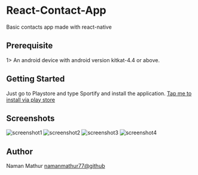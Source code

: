 # React-Contact-App
Basic contacts app made with react-native
## Prerequisite
1> An android device with android version kitkat-4.4 or above.
## Getting Started
Just go to Playstore and type Sportify and install the application.
[Tap me to install via play store](https://play.google.com/store/apps/details?id=com.nmnapps.contactApp)

## Screenshots
![screenshot1](https://lh3.googleusercontent.com/JJXcgALQhkQAFNLc-CuHryKm5yGS_xoitRBmN9qJgKMrOTp9A4OgwHP72fOIqsQ8BA=w3520-h1644)
![screenshot2](https://lh3.googleusercontent.com/zXYGAi7eE6UoLg3hB2dhCJ9BsUO-e2KB8X_IZzR0_kAB51fl3h5yHP4MAKUW4OT_TQeB=w3520-h1644)
![screenshot3](https://lh3.googleusercontent.com/nQBVdRl6R2DkOMGFFq4VLNmaYtmZ9MBIbTkFF74FB6XS5kn0MGl4Kppp7dnp2RkpURc=w3520-h1644)
![screenshot4](https://lh3.googleusercontent.com/jRMtPc196g29ULHu1jwNLQ0glJq-ozCFNp9oOSWGb1J4YPx-bk-3SY8uh1TkSVJq7A=w3520-h1644)

## Author
Naman Mathur [namanmathur77@github](https://github.com/NamanMathur77)
